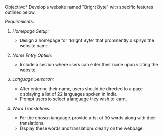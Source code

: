Objective:* Develop a website named "Bright Byte" with specific features outlined below.

*Requirements:*
1. *Homepage Setup:*
   - Design a homepage for "Bright Byte" that prominently displays the website name.
   
2. *Name Entry Option:*
   - Include a section where users can enter their name upon visiting the website.

3. *Language Selection:*
   - After entering their name, users should be directed to a page displaying a list of 22 languages spoken in India.
   - Prompt users to select a language they wish to learn.

4. *Word Translations:*
   - For the chosen language, provide a list of 30 words along with their translations.
   - Display these words and translations clearly on the webpage.
